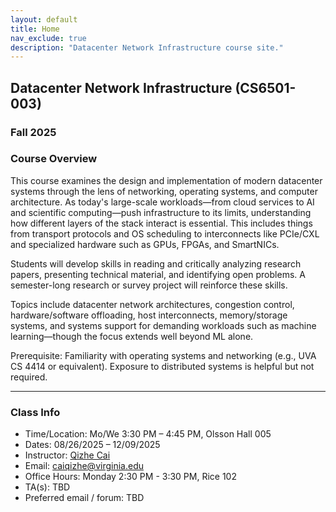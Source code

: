 ```yaml
---
layout: default
title: Home
nav_exclude: true
description: "Datacenter Network Infrastructure course site."
---
```


## Datacenter Network Infrastructure (CS6501-003)

### Fall 2025
### Course Overview

This course examines the design and implementation of modern datacenter systems through the lens of networking, operating systems, and computer architecture. As today's large-scale workloads—from cloud services to AI and scientific computing—push infrastructure to its limits, understanding how different layers of the stack interact is essential. This includes things from transport protocols and OS scheduling to interconnects like PCIe/CXL and specialized hardware such as GPUs, FPGAs, and SmartNICs.

Students will develop skills in reading and critically analyzing research papers, presenting technical material, and identifying open problems. A semester-long research or survey project will reinforce these skills.

Topics include datacenter network architectures, congestion control, hardware/software offloading, host interconnects, memory/storage systems, and systems support for demanding workloads such as machine learning—though the focus extends well beyond ML alone.

Prerequisite: Familiarity with operating systems and networking (e.g., UVA CS 4414 or equivalent). Exposure to distributed systems is helpful but not required.

---

### Class Info

- Time/Location: Mo/We 3:30 PM – 4:45 PM, Olsson Hall 005
- Dates: 08/26/2025 – 12/09/2025
- Instructor: [Qizhe Cai](https://www.qizhecai.com)
- Email: [caiqizhe@virginia.edu](mailto:caiqizhe@virginia.edu)  
- Office Hours: Monday 2:30 PM - 3:30 PM, Rice 102
- TA(s): TBD
- Preferred email / forum: TBD


